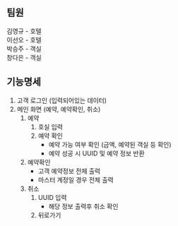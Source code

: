 ## 팀원

김영규 - 호텔 <br>
이선오 - 호텔 <br>
박승주 - 객실 <br>
창다은 - 객실 <br>

## 기능명세

1. 고객 로그인 (입력되어있는 데이터)
2. 메인 화면 (예약, 예약확인, 취소) 
   1. 예약
      1. 호실 입력
      2. 예약 확인
         * 예약 가능 여부 확인 (금액, 예약된 객실 등 확인)
         * 예약 성공 시 UUID 및 예약 정보 반환
   2. 예약확인
      * 고객 예약정보 전체 출력
      * 마스터 계정일 경우 전체 출력
   3. 취소
      1. UUID 입력
         * 해당 정보 출력후 취소 확인
      2. 뒤로가기